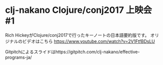 # clj-nakano Clojure/conj2017 上映会#1

Rich HickeyがClojure/conj2017で行ったキーノートの日本語要約版です。
オリジナルのビデオはこちら https://www.youtube.com/watch?v=2V1FtfBDsLU

Gitpitchによるスライドはhttps://gitpitch.com/clj-nakano/effective-programs-ja/
